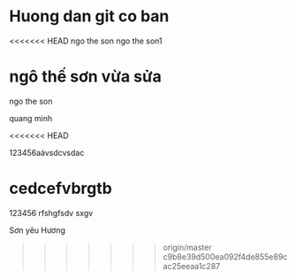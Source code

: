 # Huong dan git co ban
<<<<<<< HEAD
ngo the son
ngo the son1

ngô thế sơn vừa sửa
=======

ngo the son

quang minh

<<<<<<< HEAD

123456aávsdcvsdac

cedcefvbrgtb
=======
123456
rfshgfsdv sxgv

Sơn yêu Hương

>>>>>>> origin/master
>>>>>>> c9b8e39d500ea092f4de855e89cac25eeaa1c287
